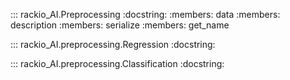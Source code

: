 ::: rackio_AI.Preprocessing
    :docstring:
    :members: data
    :members: description
    :members: serialize
    :members: get_name

::: rackio_AI.preprocessing.Regression
    :docstring:
    
::: rackio_AI.preprocessing.Classification
    :docstring: